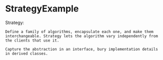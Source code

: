 # StrategyExample

Strategy:
    
    Define a family of algorithms, encapsulate each one, and make them interchangeable. Strategy lets the algorithm vary independently from the clients that use it.
    
    Capture the abstraction in an interface, bury implementation details in derived classes.

